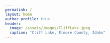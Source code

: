 ```yaml
---
permalink: /
layout: home
author_profile: true
header:
  image: /assets/images/CliffLake.jpeg
  caption: "Cliff Lake, Elmore County, Idaho"
---
```


